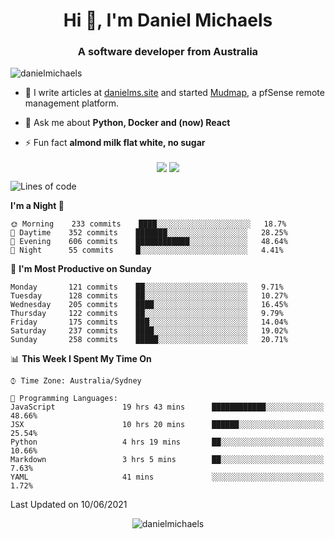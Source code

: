 <h1 align="center">Hi 👋, I'm Daniel Michaels</h1>
<h3 align="center">A software developer from Australia</h3>
<p align="left"> <img src="https://komarev.com/ghpvc/?username=danielmichaels" alt="danielmichaels" /> </p>

- 📝 I write articles at [danielms.site](https://danielms.site) and started [Mudmap](https://mudmap.io?ref=danielmichaels), a pfSense remote management platform.

- 💬 Ask me about **Python, Docker and (now) React**

- ⚡ Fun fact **almond milk flat white, no sugar**

<p align="center">
<a href="https://twitter.com/dansult" target="_blank"><img align="center" src="https://img.shields.io/badge/twitter-%231DA1F2.svg?&style=for-the-badge&logo=twitter&logoColor=white"></a>
<a href="https://linkedin.com/in/daniel-michaels" target="_blank"><img align="center" src="https://img.shields.io/badge/linkedin-%230077B5.svg?&style=for-the-badge&logo=linkedin&logoColor=white"></a>
</p>

<!--START_SECTION:waka-->
![Lines of code](https://img.shields.io/badge/From%20Hello%20World%20I%27ve%20Written-414630%20lines%20of%20code-blue)

**I'm a Night 🦉** 

```text
🌞 Morning    233 commits    ████░░░░░░░░░░░░░░░░░░░░░   18.7% 
🌆 Daytime    352 commits    ███████░░░░░░░░░░░░░░░░░░   28.25% 
🌃 Evening    606 commits    ████████████░░░░░░░░░░░░░   48.64% 
🌙 Night      55 commits     █░░░░░░░░░░░░░░░░░░░░░░░░   4.41%

```
📅 **I'm Most Productive on Sunday** 

```text
Monday       121 commits    ██░░░░░░░░░░░░░░░░░░░░░░░   9.71% 
Tuesday      128 commits    ██░░░░░░░░░░░░░░░░░░░░░░░   10.27% 
Wednesday    205 commits    ████░░░░░░░░░░░░░░░░░░░░░   16.45% 
Thursday     122 commits    ██░░░░░░░░░░░░░░░░░░░░░░░   9.79% 
Friday       175 commits    ███░░░░░░░░░░░░░░░░░░░░░░   14.04% 
Saturday     237 commits    ████░░░░░░░░░░░░░░░░░░░░░   19.02% 
Sunday       258 commits    █████░░░░░░░░░░░░░░░░░░░░   20.71%

```


📊 **This Week I Spent My Time On** 

```text
⌚︎ Time Zone: Australia/Sydney

💬 Programming Languages: 
JavaScript               19 hrs 43 mins      ████████████░░░░░░░░░░░░░   48.66% 
JSX                      10 hrs 20 mins      ██████░░░░░░░░░░░░░░░░░░░   25.54% 
Python                   4 hrs 19 mins       ██░░░░░░░░░░░░░░░░░░░░░░░   10.66% 
Markdown                 3 hrs 5 mins        ██░░░░░░░░░░░░░░░░░░░░░░░   7.63% 
YAML                     41 mins             ░░░░░░░░░░░░░░░░░░░░░░░░░   1.72%

```


 Last Updated on 10/06/2021
<!--END_SECTION:waka-->

<p align="center"> <img src="https://github-readme-stats.vercel.app/api?username=danielmichaels&show_icons=true" alt="danielmichaels" /> </p>

